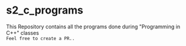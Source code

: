 # s2_c_programs

This Repository contains all the programs done during "Programming in C++" classes <br>
```Feel free to create a PR..```
